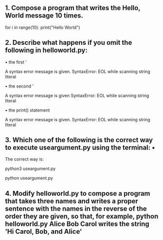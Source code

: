 ## 1. Compose a program that writes the Hello, World message 10 times.

for i in range(10): 
	print("Hello World") 

## 2. Describe what happens if you omit the following in helloworld.py: 
•	the first '  

A syntax error message is given.
SyntaxError: EOL while scanning string literal

•	the second '  

A syntax error message is given
SyntaxError: EOL while scanning string literal

•	the print() statement 

		
A syntax error message is given.
SyntaxError: EOL while scanning string literal
	   

## 3. Which one of the following is the correct way to execute useargument.py using the terminal: •


The correct way is:

python3 useargument.py

python useargument.py

## 4. Modify helloworld.py to compose a program that takes three names and writes a proper sentence with the names in the reverse of the order they are given, so that, for example, python helloworld.py Alice Bob Carol writes the string 'Hi Carol, Bob, and Alice'





